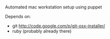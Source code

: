 Automated mac workstation setup using puppet

Depends on:
  - git http://code.google.com/p/git-osx-installer/
  - ruby (probably already there)
